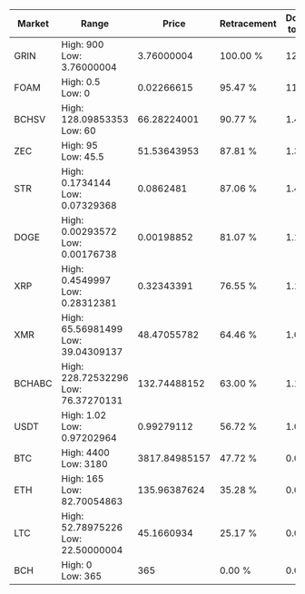 | Market | Range | Price| Retracement | Doubles to 50% |
| --- | --- | --- | --- | --- |
| GRIN | High: 900<br />Low: 3.76000004 | 3.76000004 | 100.00 % | 120.18 |
| FOAM | High: 0.5<br />Low: 0 | 0.02266615 | 95.47 % | 11.03 |
| BCHSV | High: 128.09853353<br />Low: 60 | 66.28224001 | 90.77 % | 1.42 |
| ZEC | High: 95<br />Low: 45.5 | 51.53643953 | 87.81 % | 1.36 |
| STR | High: 0.1734144<br />Low: 0.07329368 | 0.0862481 | 87.06 % | 1.43 |
| DOGE | High: 0.00293572<br />Low: 0.00176738 | 0.00198852 | 81.07 % | 1.18 |
| XRP | High: 0.4549997<br />Low: 0.28312381 | 0.32343391 | 76.55 % | 1.14 |
| XMR | High: 65.56981499<br />Low: 39.04309137 | 48.47055782 | 64.46 % | 1.08 |
| BCHABC | High: 228.72532296<br />Low: 76.37270131 | 132.74488152 | 63.00 % | 1.15 |
| USDT | High: 1.02<br />Low: 0.97202964 | 0.99279112 | 56.72 % | 1.00 |
| BTC | High: 4400<br />Low: 3180 | 3817.84985157 | 47.72 % | 0.00 |
| ETH | High: 165<br />Low: 82.70054863 | 135.96387624 | 35.28 % | 0.00 |
| LTC | High: 52.78975226<br />Low: 22.50000004 | 45.1660934 | 25.17 % | 0.00 |
| BCH | High: 0<br />Low: 365 | 365 | 0.00 % | 0.00 |
